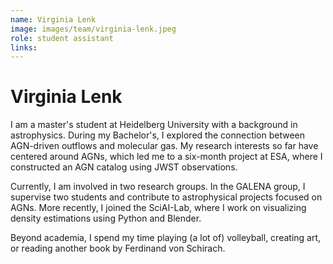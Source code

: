 ```yaml
---
name: Virginia Lenk
image: images/team/virginia-lenk.jpeg
role: student assistant
links:
---
```


# Virginia Lenk

I am a master's student at Heidelberg University with a background in astrophysics. During my Bachelor's, I explored the connection between AGN-driven outflows and molecular gas. My research interests so far have centered around AGNs, which led me to a six-month project at ESA, where I constructed an AGN catalog using JWST observations.
 
Currently, I am involved in two research groups. In the GALENA group, I supervise two students and contribute to astrophysical projects focused on AGNs. More recently, I joined the SciAI-Lab, where I work on visualizing density estimations using Python and Blender.
 
Beyond academia, I spend my time playing (a lot of) volleyball, creating art, or reading another book by Ferdinand von Schirach.
